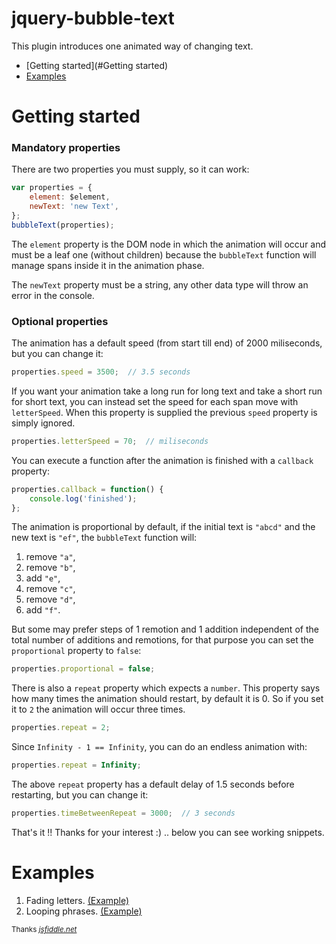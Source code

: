# jquery-bubble-text
This plugin introduces one animated way of changing text.

- [Getting started](#Getting started)
- [Examples](#Examples)

# Getting started

### Mandatory properties

There are two properties you must supply, so it can work:

```JavaScript
var properties = {
    element: $element,
    newText: 'new Text',
};
bubbleText(properties);
```

The `element` property is the DOM node in which the animation will occur and must be a leaf one (without children) because the `bubbleText` function will manage spans inside it in the animation phase.

The `newText` property must be a string, any other data type will throw an error in the console.


### Optional properties

The animation has a default speed (from start till end) of 2000 miliseconds, but you can change it:

```JavaScript
properties.speed = 3500;  // 3.5 seconds
```

If you want your animation take a long run for long text and take a short run for short text, you can instead set the speed for each span move with `letterSpeed`. When this property is supplied the previous `speed` property is simply ignored.

```JavaScript
properties.letterSpeed = 70;  // miliseconds
```

You can execute a function after the animation is finished with a `callback` property:

```JavaScript
properties.callback = function() {
    console.log('finished');
};
```

The animation is proportional by default, if the initial text is `"abcd"` and the new text is `"ef"`, the `bubbleText` function will: 

1. remove `"a"`, 
2. remove `"b"`, 
3. add `"e"`, 
4. remove `"c"`, 
5. remove `"d"`, 
6. add `"f"`. 

But some may prefer steps of 1 remotion and 1 addition independent of the total number of additions and remotions, for that purpose you can set the `proportional` property to `false`:

```JavaScript
properties.proportional = false;
```

There is also a `repeat` property which expects a `number`. This property says how many times the animation should restart, by default it is 0. So if you set it to `2` the animation will occur three times.

```JavaScript
properties.repeat = 2;
```

Since `Infinity - 1 == Infinity`, you can do an endless animation with:

```JavaScript
properties.repeat = Infinity;
```

The above `repeat` property has a default delay of 1.5 seconds before restarting, but you can change it:

```JavaScript
properties.timeBetweenRepeat = 3000;  // 3 seconds
```

That's it !! Thanks for your interest :) .. below you can see working snippets.

# Examples

1. Fading letters. [(Example)](https://jsfiddle.net/tkppkaek/)
2. Looping phrases. [(Example)](https://jsfiddle.net/ncs3uagj/)

<sup>Thanks [_jsfiddle.net_](https://jsfiddle.net/)</sup>

